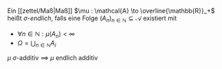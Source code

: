 Ein [[zettel/Maß|Maß]] $\mu : \mathcal{A} \to \overline{\mathbb{R}}_+$ heißt $\sigma$-*endlich*, falls eine Folge $(A_n)_{n \in \mathbb{N}} \subseteq \mathcal{A}$ existiert mit
- $\forall n \in \mathbb{N} : \mu(A_n) < \infty$
- $\Omega = \bigcup_{n \in \mathbb{N}} A_i$

$\mu$ $\sigma$-additiv $\implies$ $\mu$ endlich additiv